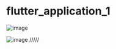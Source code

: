 # flutter_application_1
![image](https://github.com/IT21284816/flutter_application/assets/99232799/576e501a-d56c-4abc-96eb-f336b33ae219)

![image](https://github.com/IT21284816/flutter_application/assets/99232799/93142504-4d41-419f-9d6d-046a9676e09b)
/////